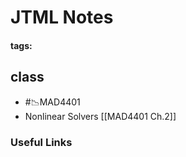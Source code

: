 # JTML Notes
#### tags: 


## class
- #📉MAD4401
- Nonlinear Solvers [[MAD4401 Ch.2]]

### Useful Links
